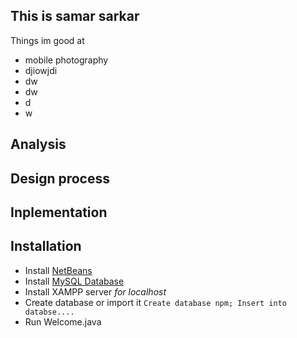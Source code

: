 ## This is samar sarkar 
 Things im good at
 + mobile photography
 + djiowjdi
 + dw
 + dw
 + d
 + w

## Analysis
## Design process
## Inplementation
## Installation
* Install [NetBeans](https://learn.saylor.org/mod/book/view.php?id=26800&chapterid=2454)
* Install [MySQL Database](https://dev.mysql.com/doc/mysql-installation-excerpt/8.0/en/windows-install-archive.html)
* Install XAMPP server _for localhost_
* Create database or import it 
  ` Create database npm;
    Insert into databse....
  `
* Run Welcome.java
